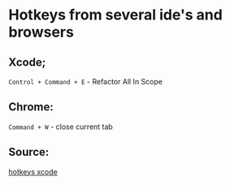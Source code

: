 # Hotkeys from several ide's and browsers

## Xcode;

``Control + Command + E`` - Refactor All In Scope

## Chrome:

``Command + W`` - close current tab

## Source:
[hotkeys xcode](https://betterprogramming.pub/13-xcode-shortcuts-to-boost-your-productivity-329c90512309)
